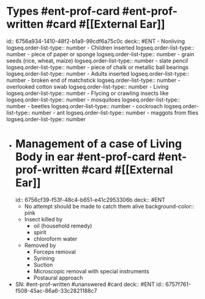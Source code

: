 # Types #ent-prof-card #ent-prof-written #card #[[External Ear]] 
id:: 6756a934-1410-48f2-b1a9-99cdf6a75c0c
deck:: #ENT
	- Nonliving
	  logseq.order-list-type:: number
		- Children inserted
		  logseq.order-list-type:: number
			- piece of paper or sponge
			  logseq.order-list-type:: number
			- grain seeds (rice, wheat, maize)
			  logseq.order-list-type:: number
			- slate pencil
			  logseq.order-list-type:: number
			- piece of chalk or metallic ball bearings
			  logseq.order-list-type:: number
		- Adults inserted
		  logseq.order-list-type:: number
			- broken end of matchstick
			  logseq.order-list-type:: number
			- overlooked cotton swab
			  logseq.order-list-type:: number
	- Living
	  logseq.order-list-type:: number
		- Flycing or crawling insects like
		  logseq.order-list-type:: number
			- mosquitoes
			  logseq.order-list-type:: number
			- beetles
			  logseq.order-list-type:: number
			- cockroach
			  logseq.order-list-type:: number
			- ant
			  logseq.order-list-type:: number
			- maggots from flies
			  logseq.order-list-type:: number
- # Management of a case of Living Body in ear #ent-prof-card #ent-prof-written #card #[[External Ear]] 
  id:: 6756cf39-f53f-48c4-b651-e41c2953306b
  deck:: #ENT
	- No attempt should be made to catch them alive
	  background-color:: pink
	- Insect killed by
		- oil (household remedy)
		- spirit
		- chloroform water
	- Removed by
		- Forceps removal
		- Syrining
		- Suction
		- Microscopic removal with special instruments
		- Postaural approach
- SN: #ent-prof-written #unanswered #card
  deck:: #ENT
  id:: 6757f761-f508-45ac-86a6-33c2821188c7